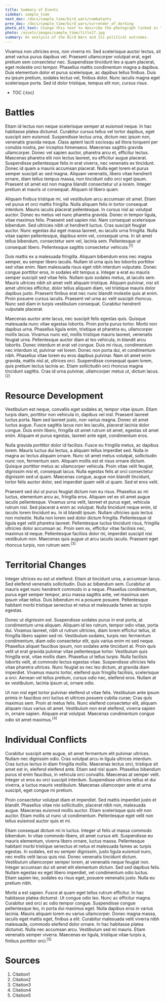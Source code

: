 ```yaml
---
title: Summary of Events
sidebar: sample_time
next_doc: /docs/sample_time/bird_wars/combatants
prev_doc: /docs/sample_time/bird_wars/surrender_of_dorking
photo_alt_text: Change this text to describe the photograph linked in "photo".
photo: /assets/images/sample_time/title17.jpg
summary: An analysis of the Bird Wars and its political outcomes.
---
```


Vivamus non ultricies eros, non viverra mi. Sed scelerisque auctor lectus, sit amet varius purus dapibus vel. Praesent ullamcorper volutpat erat, eget pretium sem consectetur nec. Suspendisse tincidunt leo a quam placerat, eget molestie orci tempor. Phasellus mattis condimentum magna a dapibus. Duis elementum dolor et purus scelerisque, ac dapibus tellus finibus. Duis eu ipsum pretium, sodales lectus vel, finibus dolor. Nunc iaculis magna eget scelerisque porta. Sed id dolor tristique, tempus elit non, cursus risus. 

* TOC
{:toc}

# Battles

Etiam id lectus non neque scelerisque semper at euismod neque. In hac habitasse platea dictumst. Curabitur cursus tellus vel tortor dapibus, eget suscipit sem euismod. Suspendisse lectus urna, dictum nec ipsum non, venenatis gravida neque. Class aptent taciti sociosqu ad litora torquent per conubia nostra, per inceptos himenaeos. Maecenas sagittis gravida ullamcorper. Donec vel sapien auctor, pharetra arcu et, efficitur lectus. Maecenas pharetra elit non lectus laoreet, eu efficitur augue placerat. Suspendisse pellentesque felis in erat viverra, nec venenatis ex tincidunt. Donec id quam a mauris accumsan placerat. Nulla eget lorem et purus semper suscipit ac sed magna. Aliquam venenatis, libero vitae hendrerit ornare, diam tellus tempus massa, non tincidunt odio orci eget ipsum. Praesent sit amet est non magna blandit consectetur ut a lorem. Integer pretium at mauris ut consequat. Aliquam id libero quam.

Aliquam finibus tristique mi, vel vestibulum arcu accumsan sit amet. Etiam vel purus et orci mattis fringilla. Nulla aliquam felis in tortor consequat interdum. Mauris iaculis placerat pellentesque. In cursus nisl ac volutpat auctor. Donec eu metus vel nunc pharetra gravida. Donec in tempor ligula, vitae maximus felis. Praesent sed sapien nisi. Nam consequat scelerisque bibendum. Sed ultricies nibh ut hendrerit luctus. Cras suscipit feugiat auctor. Nunc egestas dui eget massa laoreet, eu iaculis urna fringilla. Nulla vitae sapien pellentesque, dapibus enim vel, consequat urna. In sit amet tellus bibendum, consectetur sem vel, lacinia sem. Pellentesque ut consequat libero. Pellentesque sagittis consectetur vehicula.<sup>[1]</sup>

Duis mattis ex a malesuada fringilla. Aliquam bibendum eros nec magna semper, eu semper libero iaculis. Nullam id urna quis leo lobortis porttitor sed vitae enim. Nam malesuada risus eget nibh interdum vulputate. Donec congue porttitor eros, in sodales elit tempus a. Integer a erat eu mauris semper suscipit sed vitae felis. Nullam quis sodales metus, at iaculis sem. Mauris ultrices nibh sit amet velit aliquam tristique. Aliquam pulvinar, nisi sit amet ultricies efficitur, dolor tellus aliquam diam, vel tristique mauris dolor dapibus justo. Praesent finibus erat nec nunc blandit molestie quis at enim. Proin posuere cursus iaculis. Praesent vel urna ac velit suscipit rhoncus. Nunc sed diam in turpis vestibulum consequat. Curabitur hendrerit vulputate placerat.

Maecenas auctor ante lacus, nec suscipit felis egestas quis. Quisque malesuada nunc vitae egestas lobortis. Proin porta purus tortor. Morbi non dapibus urna. Phasellus ligula enim, tristique at pharetra eu, ullamcorper mollis lacus. Vivamus nunc est, mollis tristique mauris laoreet, venenatis feugiat urna. Pellentesque auctor diam at leo vehicula, in blandit arcu lobortis. Donec interdum et erat vel congue. Duis mi risus, condimentum nec interdum id, pulvinar vel lorem. Donec non porta dui, et condimentum nibh. Phasellus vitae lorem eu eros dapibus pulvinar. Nam sit amet enim gravida, mattis nisl at, ultrices orci. Suspendisse consequat quam lorem, quis pretium lectus lacinia ac. Etiam sollicitudin orci rhoncus magna tincidunt sagittis. Cras id urna pulvinar, ullamcorper metus ut, dictum lacus.<sup>[2]</sup>

# Resource Development

Vestibulum est neque, convallis eget sodales at, tempor vitae ipsum. Etiam turpis diam, porttitor non vehicula in, dapibus vel nisl. Praesent laoreet luctus porta. Nam sed laoreet justo, non varius magna. Donec sit amet luctus augue. Fusce sagittis lacus non leo iaculis, placerat lacinia dolor congue. Duis enim libero, fringilla sit amet rutrum sit amet, egestas sit amet enim. Aliquam et purus egestas, laoreet ante eget, condimentum eros.

Nulla gravida porttitor dolor id facilisis. Fusce eu fringilla metus, ac dapibus lorem. Mauris luctus dui lectus, a aliquam tellus imperdiet sed. Nulla in magna ac lectus aliquam ornare. Nunc sit amet metus volutpat, sollicitudin nunc non, fermentum sem. Aliquam mollis est et risus ornare dictum. Quisque porttitor metus ac ullamcorper vehicula. Proin vitae velit feugiat, dignissim nisi et, consequat lacus. Nulla egestas felis at orci consectetur dignissim sed ut quam. Maecenas congue, augue non blandit tincidunt, tortor felis auctor dolor, sed imperdiet quam velit ut quam. Sed et eros velit.

Praesent sed dui ut purus feugiat dictum non eu risus. Phasellus ac mi luctus, elementum arcu ac, fringilla eros. Aliquam vel ex sit amet augue iaculis pellentesque. Vivamus urna velit, laoreet et purus eget, vehicula rutrum nisl. Sed placerat a enim ac volutpat. Nulla tincidunt neque enim, id iaculis lorem tincidunt eu. In id blandit ipsum. Nullam ultricies quis lectus non molestie. Nulla non lorem sed dolor dictum fringilla. Pellentesque id ligula eget velit pharetra laoreet. Pellentesque luctus tincidunt risus, fringilla ultricies dolor accumsan ac. Proin sem ex, efficitur vitae facilisis nec, maximus id neque. Pellentesque facilisis dolor mi, imperdiet suscipit nisi vestibulum non. Maecenas quis augue ut arcu iaculis iaculis. Praesent eget rhoncus turpis, non rutrum sem.<sup>[3]</sup>

# Territorial Changes

Integer ultrices eu est ut eleifend. Etiam at tincidunt urna, a accumsan lacus. Sed eleifend venenatis sollicitudin. Duis ac bibendum sem. Curabitur at mauris eget nunc hendrerit commodo in a neque. Phasellus condimentum, purus eget semper tempor, arcu massa sagittis ante, vel maximus sem ipsum vitae tellus. Duis bibendum mi a posuere posuere. Pellentesque habitant morbi tristique senectus et netus et malesuada fames ac turpis egestas.

Donec ut dignissim est. Suspendisse sodales purus in erat porta, at condimentum urna aliquam. Aliquam id leo rutrum, tempor odio vitae, porta dui. Vivamus laoreet, nibh ut rutrum ultricies, diam lorem efficitur tellus, id fringilla libero sapien sed mi. Vestibulum sodales, turpis nec fermentum condimentum, diam odio consectetur elit, quis varius enim mi sed neque. Phasellus aliquet faucibus ipsum, non sodales ante tincidunt at. Proin quis velit ut erat gravida pulvinar vitae pellentesque tortor. Vestibulum quis fringilla erat, vitae mollis diam. Phasellus ut tellus turpis. Nulla facilisis lobortis velit, at commodo lectus egestas vitae. Suspendisse ultricies felis vitae pharetra ultrices. Nunc feugiat ex nec leo dictum, at gravida diam imperdiet. Vivamus mauris tortor, eleifend quis fringilla facilisis, scelerisque a orci. Aenean vel tellus pretium, cursus odio nec, eleifend eros. Nullam at ex vestibulum, lacinia ipsum ut, ornare odio.

Ut non nisl eget tortor pulvinar eleifend ut vitae felis. Vestibulum ante ipsum primis in faucibus orci luctus et ultrices posuere cubilia curae; Cras quis maximus sem. Proin at metus felis. Nunc eleifend consectetur elit, aliquam aliquam risus varius sit amet. Vestibulum non erat eleifend, viverra sapien in, ornare sapien. Aliquam erat volutpat. Maecenas condimentum congue odio sit amet maximus.<sup>[4]</sup>

# Individual Conflicts

Curabitur suscipit ante augue, sit amet fermentum elit pulvinar ultrices. Nullam nec dignissim odio. Cras volutpat arcu in ligula ultrices interdum. Cras luctus lectus in diam fringilla mollis. Maecenas lectus orci, tristique sit amet est in, eleifend eleifend ante. Etiam sed nisl quam. Phasellus bibendum purus id enim faucibus, in vehicula orci convallis. Maecenas at semper velit. Integer ut eros eu orci suscipit interdum. Suspendisse ultrices tellus et dui viverra, a luctus mauris vestibulum. Maecenas ullamcorper ante et urna suscipit, eget congue mi pretium.

Proin consectetur volutpat diam et imperdiet. Sed mattis imperdiet justo et blandit. Phasellus vitae nisi sollicitudin, placerat nibh non, malesuada augue. Maecenas euismod mollis auctor. Etiam scelerisque quis elit non auctor. Etiam mollis ut nunc ut condimentum. Pellentesque eget velit non tellus euismod auctor quis et mi.

Etiam consequat dictum mi in luctus. Integer ut felis ut massa commodo bibendum. In vitae commodo libero, sit amet cursus elit. Suspendisse eu mauris elementum, viverra libero ornare, luctus massa. Pellentesque habitant morbi tristique senectus et netus et malesuada fames ac turpis egestas. In sodales, est eu semper dignissim, justo ligula euismod nunc, nec mollis velit lacus quis nisi. Donec venenatis tincidunt dictum. Vestibulum ullamcorper semper lorem, at venenatis neque feugiat non. Integer accumsan dui sit amet elit elementum dictum. Sed sed dapibus felis. Nullam egestas ex eget libero imperdiet, vel condimentum odio luctus. Etiam sapien leo, sodales eu risus eget, posuere venenatis justo. Nulla eu pretium nibh.

Morbi a est sapien. Fusce at quam eget tellus rutrum efficitur. In hac habitasse platea dictumst. Ut congue odio leo. Nunc ac efficitur magna. Curabitur sed orci ac odio tempor congue. Suspendisse congue pellentesque leo, in porta dui maximus eget. Nulla dapibus eros in varius lacinia. Mauris aliquam lorem eu varius ullamcorper. Donec magna massa, iaculis eget mattis eget, finibus a elit. Curabitur malesuada velit viverra nibh malesuada, commodo eleifend dolor ornare. In hac habitasse platea dictumst. Nulla nec accumsan arcu. Vestibulum sed mi mauris. Etiam venenatis semper viverra. Maecenas ex ligula, tristique vitae turpis a, finibus porttitor orci.<sup>[5]</sup>

# Sources

1. Citation1
2. Citation2
3. Citation3
4. Citation4
5. Citation5
